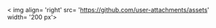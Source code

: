 < img  align= 'right'
      src= 'https://github.com/user-attachments/assets'
      width= '200 px'>
      
          
